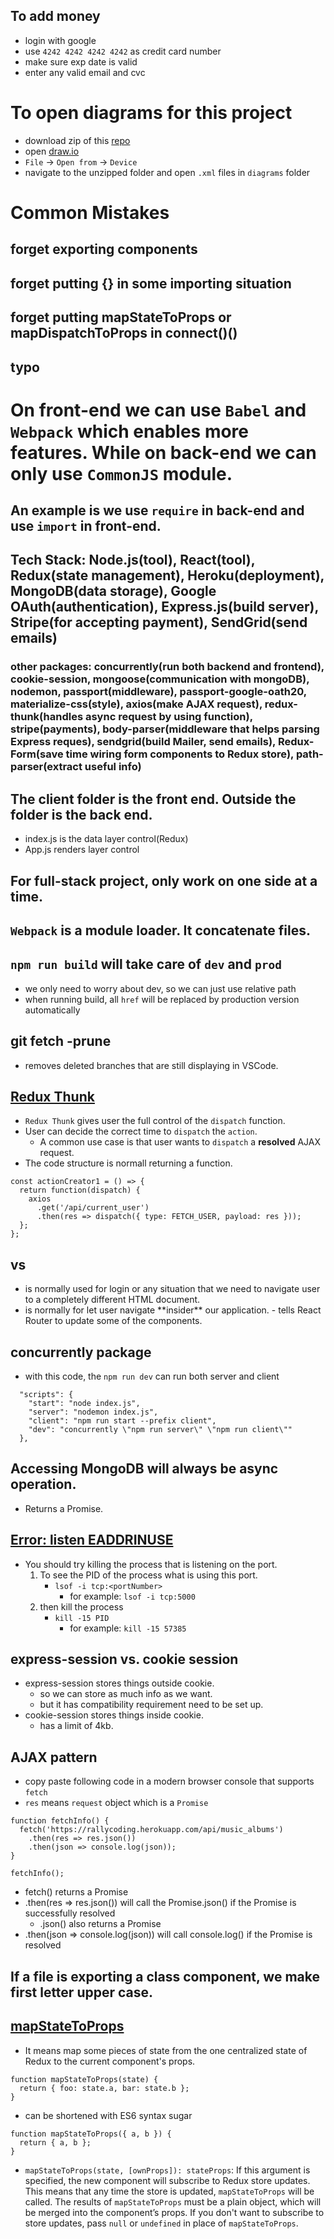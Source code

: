 ## To add money
- login with google
- use `4242 4242 4242 4242` as credit card number
- make sure exp date is valid
- enter any valid email and cvc

# To open diagrams for this project
- download zip of this [repo](https://github.com/StephenGrider/FullstackReactCode)
- open [draw.io](https://www.draw.io/)
- `File` -> `Open from` -> `Device`
- navigate to the unzipped folder and open `.xml` files in `diagrams` folder

# Common Mistakes
## forget exporting components
## forget putting {} in some importing situation
## forget putting mapStateToProps or mapDispatchToProps in connect()()
## typo

# On front-end we can use `Babel` and `Webpack` which enables more features. While on back-end we can only use `CommonJS` module.
## An example is we use `require` in back-end and use `import` in front-end.

## Tech Stack: Node.js(tool), React(tool), Redux(state management), Heroku(deployment), MongoDB(data storage), Google OAuth(authentication), Express.js(build server), Stripe(for accepting payment), SendGrid(send emails)
### other packages: concurrently(run both backend and frontend), cookie-session, mongoose(communication with mongoDB), nodemon, passport(middleware), passport-google-oath20, materialize-css(style), axios(make AJAX request), redux-thunk(handles async request by using function), stripe(payments), body-parser(middleware that helps parsing Express reques), sendgrid(build Mailer, send emails), Redux-Form(save time wiring form components to Redux store), path-parser(extract useful info)
## The client folder is the front end. Outside the folder is the back end.
- index.js is the data layer control(Redux)
- App.js renders layer control
## For full-stack project, only work on one side at a time.
## `Webpack` is a module loader. It concatenate files.

## `npm run build` will take care of `dev` and `prod`
- we only need to worry about dev, so we can just use relative path
- when running build, all `href` will be replaced by production version automatically

## git fetch -prune
- removes deleted branches that are still displaying in VSCode.

## [Redux Thunk](https://github.com/gaearon/redux-thunk#motivation)
- `Redux Thunk` gives user the full control of the `dispatch` function.
- User can decide the correct time to `dispatch` the `action`.
  - A common use case is that user wants to `dispatch` a **resolved** AJAX request.
- The code structure is normall returning a function.
```
const actionCreator1 = () => {
  return function(dispatch) {
    axios
      .get('/api/current_user')
      .then(res => dispatch({ type: FETCH_USER, payload: res }));
  };
};
```

## <a> vs <Link>
- <a> is normally used for login or any situation that we need to navigate user to a completely different HTML document.
- <Link> is normally for let user navigate **insider** our application.
  - <Link> tells React Router to update some of the components.

## concurrently package
- with this code, the `npm run dev` can run both server and client
```
  "scripts": {
    "start": "node index.js",
    "server": "nodemon index.js",
    "client": "npm run start --prefix client",
    "dev": "concurrently \"npm run server\" \"npm run client\""
  },
```

## Accessing MongoDB will always be async operation.
- Returns a Promise.

## [Error: listen EADDRINUSE](https://stackoverflow.com/a/30163868/8328220)
- You should try killing the process that is listening on the port.
  1. To see the PID of the process what is using this port.
      - `lsof -i tcp:<portNumber>`
        - for example: `lsof -i tcp:5000`
  2. then kill the process
      - `kill -15 PID`
        - for example: `kill -15 57385`

## express-session vs. cookie session
- express-session stores things outside cookie.
  - so we can store as much info as we want.
  - but it has compatibility requirement need to be set up.
- cookie-session stores things inside cookie.
  - has a limit of 4kb.

## AJAX pattern
- copy paste following code in a modern browser console that supports `fetch`
- `res` means `request` object which is a `Promise`
```
function fetchInfo() {
  fetch('https://rallycoding.herokuapp.com/api/music_albums')
    .then(res => res.json())
    .then(json => console.log(json));
}

fetchInfo();
```
- fetch() returns a Promise
- .then(res => res.json()) will call the Promise.json() if the Promise is successfully resolved
  - .json() also returns a Promise
- .then(json => console.log(json)) will call console.log() if the Promise is resolved

## If a file is exporting a class component, we make first letter upper case.

## [mapStateToProps](https://github.com/reactjs/react-redux/blob/master/docs/api.md#connectmapstatetoprops-mapdispatchtoprops-mergeprops-options)
- It means map some pieces of state from the one centralized state of Redux to the current component's props.
```
function mapStateToProps(state) {
  return { foo: state.a, bar: state.b };
}
```
- can be shortened with ES6 syntax sugar
```
function mapStateToProps({ a, b }) {
  return { a, b };
}
```
- `mapStateToProps(state, [ownProps]): stateProps`: If this argument is specified, the new component will subscribe to Redux store updates. This means that any time the store is updated, `mapStateToProps` will be called. The results of `mapStateToProps` must be a plain object, which will be merged into the component’s props. If you don't want to subscribe to store updates, pass `null` or `undefined` in place of `mapStateToProps`. 
